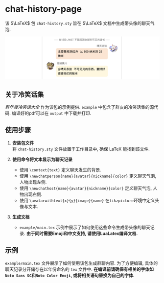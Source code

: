 # chat-history-page

该 $\LaTeX$ 包 `chat-history.sty` 旨在 $\LaTeX$ 文档中生成带头像的聊天气泡. 

![](fig/Snipaste_2024-12-30_23-23-21.png)

## 关于冷笑话集

*群年度冷笑话大全* 作为该包的示例提供. `example` 中包含了群友的冷笑话集的源代码. 编译好的pdf可以在 `output` 中下载并打印.

## 使用步骤

1. **安装包文件**  
   将 `chat-history.sty` 文件放置于工作目录中, 确保 LaTeX 能找到该文件.

2. **使用命令将文本显示为聊天记录**  
   - 使用 `\context{text}` 定义聊天发生的背景.
   - 使用 `\newchatperson{name}{avatar}{nickname}{color}` 定义聊天气泡, 人物出现左侧.
   - 使用 `\newchathost{name}{avatar}{nickname}{color}` 定义聊天气泡, 人物出现右侧.
   - 使用 `\avatarwithtext{x}{y}{image}{name}` 在`tikzpicture`环境中定义头像与文本.

3. **生成文档**  
   - `example/main.tex` 示例中展示了如何使用这些命令生成带头像的聊天记录. **由于同时需要Emoji和中文支持, 请使用LuaLatex编译文档.** 

## 示例 

`example/main.tex` 文件展示了如何使用该包生成群聊内容. 为了方便编辑, 具体的聊天记录分开储存在以年份命名的 `tex` 文件中. **在编译前请确保有相关的字体如`Noto Sans SC`和`Noto Color Emoji`, 或将相关语句替换为自己的字体.**